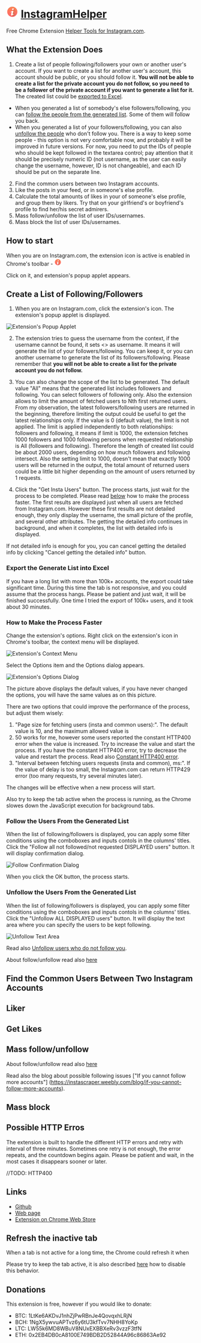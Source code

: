 # ![Extension's Icon](./src/img/icon32.png) [InstagramHelper](https://github.com/OllegK/InstagramHelper)
Free Chrome Extension [Helper Tools for Instagram.com](https://github.com/OllegK/InstagramHelper).

## What the Extension Does
1. Create a list of people following/followers your own or another user's account. If you want to create a list for another user's account, this account should be public, or you should follow it. **You will not be able to create a list for the private account you do not follow, so you need to be a follower of the private account if you want to generate a list for it.** The created list could be [exported to Excel](#create-a-List-of-Following/Followers).
  * When you generated a list of somebody's else followers/following, you can [follow the people from the generated list](#follow-the-users-from-the-generated-list). Some of them will follow you back.
  * When you generated a list of your followers/following, you can also [unfollow the people](#unfollow-the-users-from-the-generated-list) who don't follow you. There is a way to keep some people - this option is not very comfortable now, and probably it will be improved in future versions. For now, you need to put the IDs of people who should be kept followed in the textarea control; pay attention that it should be precisely numeric ID (not username, as the user can easily change the username, however, ID is not changeable), and each ID should be put on the separate line.  
2. Find the common users between two Instagram accounts.
3. Like the posts in your feed, or in someone's else profile. 
4. Calculate the total amounts of likes in your of someone's else profile, and group them by likers. Try that on your girlfriend's or boyfriend's profile to find her/his secret admirers.
5. Mass follow/unfollow the list of user IDs/usernames.
6. Mass block the list of user IDs/usernames.

## How to start
When you are on Instagram.com, the extension icon is active is enabled in Chrome's toolbar - ![Extension's Icon](./src/img/icon19.png)

Click on it, and extension's popup applet appears.  

## Create a List of Following/Followers
1. When you are on Instagram.com, click the extension's icon. The extension's popup applet is displayed.

![Extension's Popup Applet](https://raw.githubusercontent.com/OllegK/InstagramHelper/master/img/extPopupApplet.png)
 
2. The extension tries to guess the username from the context, if the username cannot be found, it sets <<YOU>> as username. It means it will generate the list of your followers/following. You can keep it, or you can another username to generate the list of its followers/following. Please remember that **you will not be able to create a list for the private account you do not follow.**  
3. You can also change the scope of the list to be generated. The default value "All" means that the generated list includes followers and following. You can select followers of following only. Also the extension allows to limit the amount of fetched users to Nth first returned users. From my observation, the latest followers/following users are returned in the beginning, therefore limiting the output could be useful to get the latest relationships only. If the value is 0 (default value), the limit is not applied. The limit is applied independently to both relationships: followers and following, it means if limit is 1000, the extension fetches 1000 followers and 1000 following persons when requested relationship is All (followers and following). Therefore the length of created list could be about 2000 users, depending on how much followers and following intersect. Also the setting limit to 1000, doesn't mean that exactly 1000 users will be returned in the output, the total amount of returned users could be a little bit higher depending on the amount of users returned by 1 requests.

4. Click the "Get Insta Users" button. The process starts, just wait for the process to be completed. Please read [below](#How-to-Make-the-Process-Faster) how to make the process faster. The first results are displayed just when all users are fetched from Instagram.com. However these first results are not detailed enough, they only display the username, the small picture of the profile, and several other attributes. The getting the detailed info continues in background, and when it completes, the list with detailed info is displayed.  
 
If not detailed info is enough for you, you can cancel getting the detailed info by clicking "Cancel getting the detailed info" button. 

### Export the Generate List into Excel
If you have a long list with more than 100k+ accounts, the export could take significant time. During this time the tab is not responsive, and you could assume that the process hangs. Please be patient and just wait, it will be finished successfully. One time I tried the export of 100k+ users, and it took about 30 minutes.

### How to Make the Process Faster
Change the extension's options. Right click on the extension's icon in Chrome's toolbar, the context menu will be displayed. 

![Extension's Context Menu](https://raw.githubusercontent.com/OllegK/InstagramHelper/master/img/ContextMenu.png)

Select the Options item and the Options dialog appears.

![Extension's Options Dialog](https://raw.githubusercontent.com/OllegK/InstagramHelper/master/img/OptionsDialog.png)

The picture above displays the default values, if you have never changed the options, you will have the same values as on this picture.

There are two options that could improve the performance of the process, but adjust them wisely:
1. "Page size for fetching users (insta and common users):". The default value is 10, and the maximum allowed value is 
50. 50 works for me, however some users reported the constant HTTP400 error when the value is increased. Try to increase the value and start the process. If you have the constant HTTP400 error, try to decrease the value and restart the process. Read also [Constant HTTP400 error](https://instascraper.weebly.com/blog/constant-http400-error).
2. "Interval between fetching users requests (insta and common), ms:". If the value of delay is too small, the Instagram.com can return HTTP429 error (too many requests, try several minutes later). 

The changes will be effective when a new process will start.

Also try to keep the tab active when the process is running, as the Chrome slowes down the JavaScript execution for background tabs.


### Follow the Users From the Generated List
When the list of following/followers is displayed, you can apply some filter conditions using the comboboxes and inputs contols in the columns' titles. Click the "Follow all not followed/not requested DISPLAYED users" button. It will display confirmation dialog. 

![Follow Confirmation Dialog](https://raw.githubusercontent.com/OllegK/InstagramHelper/master/img/FollowConfirmation.png)

When you click the OK button, the process starts. 

### Unfollow the Users From the Generated List
When the list of following/followers is displayed, you can apply some filter conditions using the comboboxes and inputs contols in the columns' titles. Click the "Unfollow ALL DISPLAYED users" button. It will display the text area where you can specify the users to be kept following. 

![Unfollow Text Area](https://raw.githubusercontent.com/OllegK/InstagramHelper/master/img/UnfollowTextAra.png)

Read also [Unfollow users who do not follow you](https://instascraper.weebly.com/blog/unfollow-users-who-do-not-follow-you).


About follow/unfollow read also [here](https://instascraper.weebly.com/blog/mass-followunfollow)

## Find the Common Users Between Two Instagram Accounts

## Liker 

## Get Likes

## Mass follow/unfollow

About follow/unfollow read also [here](https://instascraper.weebly.com/blog/mass-followunfollow)

Read also the blog about possible following issues ["If you cannot follow more accounts"]  (https://instascraper.weebly.com/blog/if-you-cannot-follow-more-accounts).

## Mass block

## Possible HTTP Erros
The extension is built to handle the different HTTP errors and retry with interval of three minutes. Sometimes one retry is not enough, the error repeats, and the countdown begins again. Please be patient and wait, in the most cases it  disappears sooner or later.

//TODO: HTTP400

## Links
* [Github](https://github.com/OllegK/InstagramHelper)
* [Web page](https://instascraper.weebly.com/)
* [Extension on Chrome Web Store](https://chrome.google.com/webstore/detail/helper-tools-for-instagra/hcdbfckhdcpepllecbkaaojfgipnpbpb)

## Refresh the inactive tab
When a tab is not active for a long time, the Chrome could refresh it when 

Please try to keep the tab active, it is also described [here](https://superuser.com/questions/1048029/disable-auto-refresh-tabs-in-chrome-desktop#comment1467739_1048029) how to disable this behavior.

## Donations
This extension is free, however if you would like to donate:   
* BTC: 1LtKe6AKDvJ1nhZjPwRBnJe4QovqxhLRjN  
* BCH: 1NgX5ywvuAPTvz6y6tU3kfTvv7NHH8YoKp  
* LTC: LW55k6MD8WBuV8NUxEXBBXeRv3vzzF3tfN  
* ETH: 0x2EB4DB0cA8100E749BDB2D52844A96c86863Ae92  
